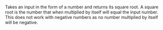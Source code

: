 Takes an input in the form of a number and returns its square root. A square root is the number that when multiplied by itself will equal the input number. This does not work with negative numbers as no number multiplied by itself will be negative.
